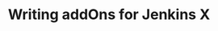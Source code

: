 ---
title: "Writing addOns for Jenkins X"
linkTitle: "Writing addOns for Jenkins X"
weight: 20
description: >
  How to write custom addOns for the Jenkins X platform.
---